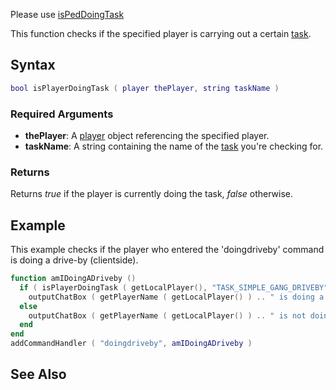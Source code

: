 Please use [isPedDoingTask](/docs/ispeddoingtask.md "wikilink")

This function checks if the specified player is carrying out a certain [task](/docs/list_of_player_tasks.md "wikilink").

Syntax
------

``` lua
bool isPlayerDoingTask ( player thePlayer, string taskName )
```

### Required Arguments

-   **thePlayer**: A [player](/docs/player.md "wikilink") object referencing the specified player.
-   **taskName**: A string containing the name of the [task](/docs/list_of_player_tasks.md "wikilink") you're checking for.

### Returns

Returns *true* if the player is currently doing the task, *false* otherwise.

Example
-------

This example checks if the player who entered the 'doingdriveby' command is doing a drive-by (clientside).

``` lua
function amIDoingADriveby ()
  if ( isPlayerDoingTask ( getLocalPlayer(), "TASK_SIMPLE_GANG_DRIVEBY" ) ) then
    outputChatBox ( getPlayerName ( getLocalPlayer() ) .. " is doing a driveby!!!" )
  else
    outputChatBox ( getPlayerName ( getLocalPlayer() ) .. " is not doing a driveby" )
  end
end
addCommandHandler ( "doingdriveby", amIDoingADriveby )
```

See Also
--------
